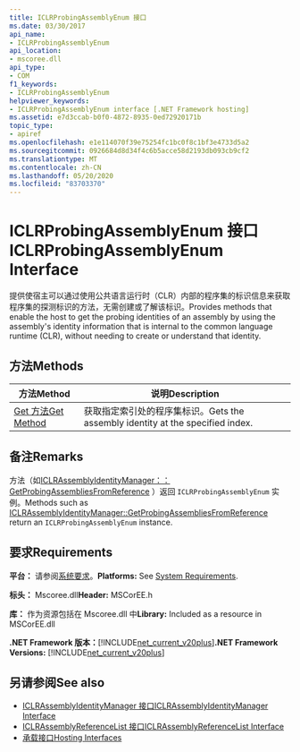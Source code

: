 ```yaml
---
title: ICLRProbingAssemblyEnum 接口
ms.date: 03/30/2017
api_name:
- ICLRProbingAssemblyEnum
api_location:
- mscoree.dll
api_type:
- COM
f1_keywords:
- ICLRProbingAssemblyEnum
helpviewer_keywords:
- ICLRProbingAssemblyEnum interface [.NET Framework hosting]
ms.assetid: e7d3ccab-b0f0-4872-8935-0ed72920171b
topic_type:
- apiref
ms.openlocfilehash: e1e114070f39e75254fc1bc0f8c1bf3e4733d5a2
ms.sourcegitcommit: 0926684d8d34f4c6b5acce58d2193db093cb9cf2
ms.translationtype: MT
ms.contentlocale: zh-CN
ms.lasthandoff: 05/20/2020
ms.locfileid: "83703370"
---
```

# <a name="iclrprobingassemblyenum-interface"></a><span data-ttu-id="c4ef1-102">ICLRProbingAssemblyEnum 接口</span><span class="sxs-lookup"><span data-stu-id="c4ef1-102">ICLRProbingAssemblyEnum Interface</span></span>
<span data-ttu-id="c4ef1-103">提供使宿主可以通过使用公共语言运行时（CLR）内部的程序集的标识信息来获取程序集的探测标识的方法，无需创建或了解该标识。</span><span class="sxs-lookup"><span data-stu-id="c4ef1-103">Provides methods that enable the host to get the probing identities of an assembly by using the assembly's identity information that is internal to the common language runtime (CLR), without needing to create or understand that identity.</span></span>  
  
## <a name="methods"></a><span data-ttu-id="c4ef1-104">方法</span><span class="sxs-lookup"><span data-stu-id="c4ef1-104">Methods</span></span>  
  
|<span data-ttu-id="c4ef1-105">方法</span><span class="sxs-lookup"><span data-stu-id="c4ef1-105">Method</span></span>|<span data-ttu-id="c4ef1-106">说明</span><span class="sxs-lookup"><span data-stu-id="c4ef1-106">Description</span></span>|  
|------------|-----------------|  
|[<span data-ttu-id="c4ef1-107">Get 方法</span><span class="sxs-lookup"><span data-stu-id="c4ef1-107">Get Method</span></span>](iclrprobingassemblyenum-get-method.md)|<span data-ttu-id="c4ef1-108">获取指定索引处的程序集标识。</span><span class="sxs-lookup"><span data-stu-id="c4ef1-108">Gets the assembly identity at the specified index.</span></span>|  
  
## <a name="remarks"></a><span data-ttu-id="c4ef1-109">备注</span><span class="sxs-lookup"><span data-stu-id="c4ef1-109">Remarks</span></span>  
 <span data-ttu-id="c4ef1-110">方法（如[ICLRAssemblyIdentityManager：： GetProbingAssembliesFromReference](iclrassemblyidentitymanager-getprobingassembliesfromreference-method.md) ）返回 `ICLRProbingAssemblyEnum` 实例。</span><span class="sxs-lookup"><span data-stu-id="c4ef1-110">Methods such as [ICLRAssemblyIdentityManager::GetProbingAssembliesFromReference](iclrassemblyidentitymanager-getprobingassembliesfromreference-method.md) return an `ICLRProbingAssemblyEnum` instance.</span></span>  
  
## <a name="requirements"></a><span data-ttu-id="c4ef1-111">要求</span><span class="sxs-lookup"><span data-stu-id="c4ef1-111">Requirements</span></span>  
 <span data-ttu-id="c4ef1-112">**平台：** 请参阅[系统要求](../../get-started/system-requirements.md)。</span><span class="sxs-lookup"><span data-stu-id="c4ef1-112">**Platforms:** See [System Requirements](../../get-started/system-requirements.md).</span></span>  
  
 <span data-ttu-id="c4ef1-113">**标头：** Mscoree.dll</span><span class="sxs-lookup"><span data-stu-id="c4ef1-113">**Header:** MSCorEE.h</span></span>  
  
 <span data-ttu-id="c4ef1-114">**库：** 作为资源包括在 Mscoree.dll 中</span><span class="sxs-lookup"><span data-stu-id="c4ef1-114">**Library:** Included as a resource in MSCorEE.dll</span></span>  
  
 <span data-ttu-id="c4ef1-115">**.NET Framework 版本：**[!INCLUDE[net_current_v20plus](../../../../includes/net-current-v20plus-md.md)]</span><span class="sxs-lookup"><span data-stu-id="c4ef1-115">**.NET Framework Versions:** [!INCLUDE[net_current_v20plus](../../../../includes/net-current-v20plus-md.md)]</span></span>  
  
## <a name="see-also"></a><span data-ttu-id="c4ef1-116">另请参阅</span><span class="sxs-lookup"><span data-stu-id="c4ef1-116">See also</span></span>

- [<span data-ttu-id="c4ef1-117">ICLRAssemblyIdentityManager 接口</span><span class="sxs-lookup"><span data-stu-id="c4ef1-117">ICLRAssemblyIdentityManager Interface</span></span>](iclrassemblyidentitymanager-interface.md)
- [<span data-ttu-id="c4ef1-118">ICLRAssemblyReferenceList 接口</span><span class="sxs-lookup"><span data-stu-id="c4ef1-118">ICLRAssemblyReferenceList Interface</span></span>](iclrassemblyreferencelist-interface.md)
- [<span data-ttu-id="c4ef1-119">承载接口</span><span class="sxs-lookup"><span data-stu-id="c4ef1-119">Hosting Interfaces</span></span>](hosting-interfaces.md)
